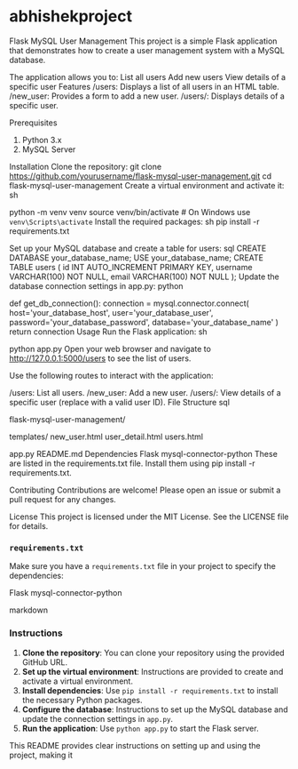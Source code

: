 # abhishekproject
Flask MySQL User Management
This project is a simple Flask application that demonstrates how to create a user management system with a MySQL database. 

The application allows you to:
List all users
Add new users
View details of a specific user
Features
/users: Displays a list of all users in an HTML table.
/new_user: Provides a form to add a new user.
/users/: Displays details of a specific user.

Prerequisites
1. Python 3.x
2. MySQL Server

Installation
Clone the repository:
git clone https://github.com/yourusername/flask-mysql-user-management.git
cd flask-mysql-user-management
Create a virtual environment and activate it:
sh

python -m venv venv
source venv/bin/activate   # On Windows use `venv\Scripts\activate`
Install the required packages:
sh
pip install -r requirements.txt

Set up your MySQL database and create a table for users:
sql
CREATE DATABASE your_database_name;
USE your_database_name;
CREATE TABLE users (
    id INT AUTO_INCREMENT PRIMARY KEY,
    username VARCHAR(100) NOT NULL,
    email VARCHAR(100) NOT NULL
);
Update the database connection settings in app.py:
python

def get_db_connection():
    connection = mysql.connector.connect(
        host='your_database_host',
        user='your_database_user',
        password='your_database_password',
        database='your_database_name'
    )
    return connection
Usage
Run the Flask application:
sh

python app.py
Open your web browser and navigate to http://127.0.0.1:5000/users to see the list of users.

Use the following routes to interact with the application:

/users: List all users.
/new_user: Add a new user.
/users/<id>: View details of a specific user (replace <id> with a valid user ID).
File Structure
sql

flask-mysql-user-management/

templates/
        new_user.html
        user_detail.html
        users.html

   app.py
   README.md
Dependencies
      Flask
      mysql-connector-python
These are listed in the requirements.txt file. Install them using pip install -r requirements.txt.

Contributing
Contributions are welcome! Please open an issue or submit a pull request for any changes.

License
This project is licensed under the MIT License. See the LICENSE file for details.



### `requirements.txt`

Make sure you have a `requirements.txt` file in your project to specify the dependencies:

Flask
mysql-connector-python

markdown


### Instructions

1. **Clone the repository**: You can clone your repository using the provided GitHub URL.
2. **Set up the virtual environment**: Instructions are provided to create and activate a virtual environment.
3. **Install dependencies**: Use `pip install -r requirements.txt` to install the necessary Python packages.
4. **Configure the database**: Instructions to set up the MySQL database and update the connection settings in `app.py`.
5. **Run the application**: Use `python app.py` to start the Flask server.

This README provides clear instructions on setting up and using the project, making it
